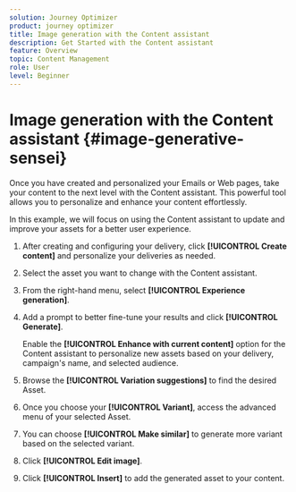 ```yaml
---
solution: Journey Optimizer
product: journey optimizer
title: Image generation with the Content assistant
description: Get Started with the Content assistant
feature: Overview
topic: Content Management
role: User
level: Beginner
---
```

# Image generation with the Content assistant {#image-generative-sensei}

Once you have created and personalized your Emails or Web pages, take your content to the next level with the Content assistant. This powerful tool allows you to personalize and enhance your content effortlessly. 

In this example, we will focus on using the Content assistant to update and improve your assets for a better user experience.

1. After creating and configuring your delivery, click **[!UICONTROL Create content]** and personalize your deliveries as needed.

1. Select the asset you want to change with the Content assistant.

1. From the right-hand menu, select **[!UICONTROL Experience generation]**.

1. Add a prompt to better fine-tune your results and click **[!UICONTROL Generate]**.

    Enable the **[!UICONTROL Enhance with current content]** option for the Content assistant to personalize new assets based on your delivery, campaign's name, and selected audience.

1. Browse the **[!UICONTROL Variation suggestions]** to find the desired Asset.

1. Once you choose your **[!UICONTROL Variant]**, access the advanced menu of your selected Asset. 

1. You can choose **[!UICONTROL Make similar]** to generate more variant based on the selected variant.

1. Click **[!UICONTROL Edit image]**.

1. Click **[!UICONTROL Insert]** to add the generated asset to your content.
